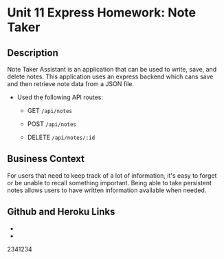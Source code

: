 # Unit 11 Express Homework: Note Taker

## Description

Note Taker Assistant is an application that can be used to write, save, and delete notes. This application uses an express backend which cans save and then retrieve note data from a JSON file.


* Used the following API routes:

  * GET `/api/notes` 

  * POST `/api/notes` 
  * DELETE `/api/notes/:id`

## Business Context

For users that need to keep track of a lot of information, it's easy to forget or be unable to recall something important. Being able to take persistent notes allows users to have written information available when needed.

## Github and Heroku Links

*

*

2341234